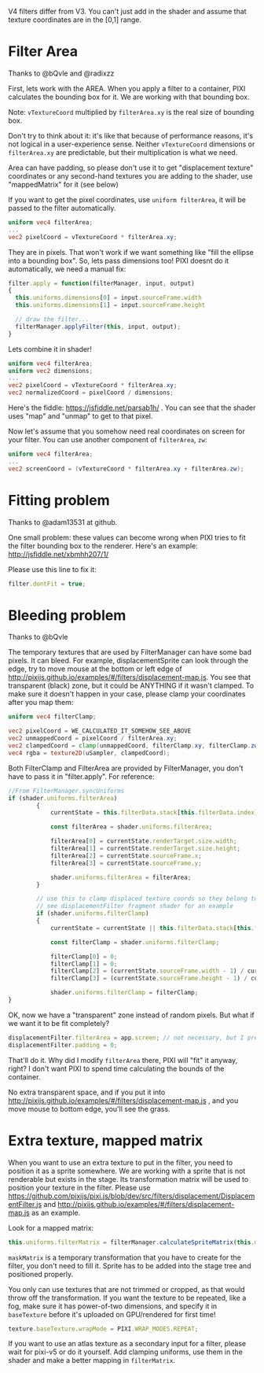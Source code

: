 V4 filters differ from V3. You can't just add in the shader and assume that texture coordinates are in the [0,1] range.

# Filter Area

Thanks to @bQvle and @radixzz

First, lets work with the AREA. When you apply a filter to a container, PIXI calculates the bounding box for it. We are working with that bounding box.

Note: `vTextureCoord` multiplied by `filterArea.xy` is the real size of bounding box.

Don't try to think about it: it's like that because of performance reasons, it's not logical in a user-experience sense. Neither `vTextureCoord` dimensions or `filterArea.xy` are predictable, but their multiplication is what we need. 

Area can have padding, so please don't use it to get "displacement texture" coordinates or any second-hand textures you are adding to the shader, use "mappedMatrix" for it (see below)

If you want to get the pixel coordinates, use `uniform filterArea`, it will be passed to the filter automatically.

```glsl
uniform vec4 filterArea;
...
vec2 pixelCoord = vTextureCoord * filterArea.xy;
```

They are in pixels. That won't work if we want something like "fill the ellipse into a bounding box". So, lets pass dimensions too! PIXI doesnt do it automatically, we need a manual fix:

```js
filter.apply = function(filterManager, input, output)
{
  this.uniforms.dimensions[0] = input.sourceFrame.width
  this.uniforms.dimensions[1] = input.sourceFrame.height

  // draw the filter...
  filterManager.applyFilter(this, input, output);
}
```

Lets combine it in shader!

```glsl
uniform vec4 filterArea;
uniform vec2 dimensions;
...
vec2 pixelCoord = vTextureCoord * filterArea.xy;
vec2 normalizedCoord = pixelCoord / dimensions;
```

Here's the fiddle: https://jsfiddle.net/parsab1h/ . You can see that the shader uses "map" and "unmap" to get to that pixel.

Now let's assume that you somehow need real coordinates on screen for your filter. You can use another component of `filterArea`, `zw`:

```glsl
uniform vec4 filterArea;
...
vec2 screenCoord = (vTextureCoord * filterArea.xy + filterArea.zw);
```

# Fitting problem

Thanks to @adam13531 at github.

One small problem: these values can become wrong when PIXI tries to fit the filter bounding box to the renderer. Here's an example: http://jsfiddle.net/xbmhh207/1/

Please use this line to fix it:

```js
filter.dontFit = true;
```

# Bleeding problem

Thanks to @bQvle

The temporary textures that are used by FilterManager can have some bad pixels. It can bleed. For example, displacementSprite can look through the edge, try to move mouse at the bottom or left edge of http://pixijs.github.io/examples/#/filters/displacement-map.js. You see that transparent (black) zone, but it could be ANYTHING if it wasn't clamped. To make sure it doesn't happen in your case, please clamp your coordinates after you map them:

```glsl
uniform vec4 filterClamp;

vec2 pixelCoord = WE_CALCULATED_IT_SOMEHOW_SEE_ABOVE
vec2 unmappedCoord = pixelCoord / filterArea.xy;
vec2 clampedCoord = clamp(unmappedCoord, filterClamp.xy, filterClamp.zw);
vec4 rgba = texture2D(uSampler, clampedCoord);
```

Both FilterClamp and FilterArea are provided by FilterManager, you don't have to pass it in "filter.apply". For reference:

```js
//From FilterManager.syncUniforms
if (shader.uniforms.filterArea)
        {
            currentState = this.filterData.stack[this.filterData.index];

            const filterArea = shader.uniforms.filterArea;

            filterArea[0] = currentState.renderTarget.size.width;
            filterArea[1] = currentState.renderTarget.size.height;
            filterArea[2] = currentState.sourceFrame.x;
            filterArea[3] = currentState.sourceFrame.y;

            shader.uniforms.filterArea = filterArea;
        }

        // use this to clamp displaced texture coords so they belong to filterArea
        // see displacementFilter fragment shader for an example
        if (shader.uniforms.filterClamp)
        {
            currentState = currentState || this.filterData.stack[this.filterData.index];

            const filterClamp = shader.uniforms.filterClamp;

            filterClamp[0] = 0;
            filterClamp[1] = 0;
            filterClamp[2] = (currentState.sourceFrame.width - 1) / currentState.renderTarget.size.width;
            filterClamp[3] = (currentState.sourceFrame.height - 1) / currentState.renderTarget.size.height;

            shader.uniforms.filterClamp = filterClamp;
}
```

OK, now we have a "transparent" zone instead of random pixels. But what if we want it to be fit completely?

```js
displacementFilter.filterArea = app.screen; // not necessary, but I prefer to do it.
displacementFilter.padding = 0;
```

That'll do it. Why did I modify `filterArea` there, PIXI will "fit" it anyway, right? I don't want PIXI to spend time calculating the bounds of the container.

No extra transparent space, and if you put it into http://pixijs.github.io/examples/#/filters/displacement-map.js , and you move mouse to bottom edge, you'll see the grass.

# Extra texture, mapped matrix

When you want to use an extra texture to put in the filter, you need to position it as a sprite somewhere. We are working with a sprite that is not renderable but exists in the stage. Its transformation matrix will be used to position your texture in the filter. Please use https://github.com/pixijs/pixi.js/blob/dev/src/filters/displacement/DisplacementFilter.js and http://pixijs.github.io/examples/#/filters/displacement-map.js as an example.

Look for a mapped matrix: 

```js
this.uniforms.filterMatrix = filterManager.calculateSpriteMatrix(this.maskMatrix, this.maskSprite);
```

`maskMatrix` is a temporary transformation that you have to create for the filter, you don't need to fill it. Sprite has to be added into the stage tree and positioned properly.

You only can use textures that are not trimmed or cropped, as that would throw off the transformation. If you want the texture to be repeated, like a fog, make sure it has power-of-two dimensions, and specify it in `baseTexture` before it's uploaded on GPU/rendered for first time!

```js
texture.baseTexture.wrapMode = PIXI.WRAP_MODES.REPEAT;
```
If you want to use an atlas texture as a secondary input for a filter, please wait for pixi-v5 or do it yourself. Add clamping uniforms, use them in the shader and make a better mapping in `filterMatrix`.